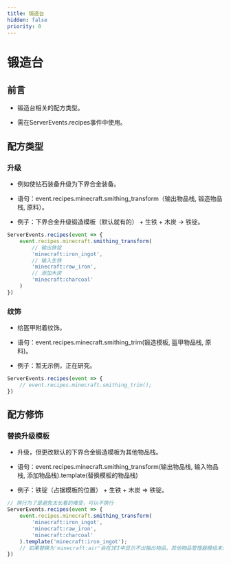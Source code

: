 ```yaml
---
title: 锻造台
hidden: false
priority: 0
---
```

# 锻造台

## 前言

- 锻造台相关的配方类型。

- 需在ServerEvents.recipes事件中使用。

## 配方类型

### 升级

- 例如使钻石装备升级为下界合金装备。

- 语句：event.recipes.minecraft.smithing_transform（输出物品栈, 锻造物品栈, 原料）。

- 例子：下界合金升级锻造模板（默认就有的） + 生铁 + 木炭 -> 铁锭。

```js
ServerEvents.recipes(event => {
    event.recipes.minecraft.smithing_transform(
        // 输出铁锭
        'minecraft:iron_ingot',
        // 输入生铁
        'minecraft:raw_iron',
        // 添加木炭
        'minecraft:charcoal'
    )
})
```

### 纹饰

- 给盔甲附着纹饰。

- 语句：event.recipes.minecraft.smithing_trim(锻造模板, 盔甲物品栈, 原料)。

- 例子：暂无示例，正在研究。

```js
ServerEvents.recipes(event => {
    // event.recipes.minecraft.smithing_trim();
})

```

## 配方修饰

### 替换升级模板

- 升级，但更改默认的下界合金锻造模板为其他物品栈。

- 语句：event.recipes.minecraft.smithing_transform(输出物品栈, 输入物品栈, 添加物品栈).template(替换模板的物品栈)

- 例子：铁锭（占据模板的位置） + 生铁 + 木炭 => 铁锭。

```js
// 换行为了是避免太长看的难受，可以不换行
ServerEvents.recipes(event => {
    event.recipes.minecraft.smithing_transform(
        'minecraft:iron_ingot',
        'minecraft:raw_iron',
        'minecraft:charcoal'
    ).template('minecraft:iron_ingot');
    // 如果替换为'minecraft:air'会在JEI中显示不出输出物品，其他物品管理器模组未测试，但配方正常。
})
```
